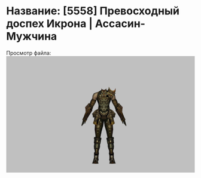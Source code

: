 # Название: [5558] Превосходный доспех Икрона | Ассасин-Мужчина

Просмотр файла:
![p060024.png](p060024.png)